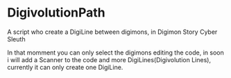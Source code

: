 # DigivolutionPath
A script who create a DigiLine between digimons, in Digimon Story Cyber Sleuth


In that momment you can only select the digimons editing the code, in soon i will add a Scanner to the code and more DigiLines(Digivolution Lines), currently it can only create one DigiLine.
